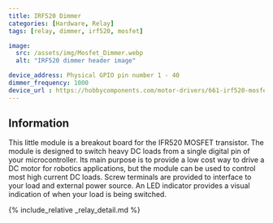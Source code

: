 ```yaml
---
title: IRF520 Dimmer
categories: [Hardware, Relay]
tags: [relay, dimmer, irf520, mosfet]

image:
  src: /assets/img/Mosfet_Dimmer.webp
  alt: "IRF520 dimmer header image"

device_address: Physical GPIO pin number 1 - 40
dimmer_frequency: 1000
device_url : https://hobbycomponents.com/motor-drivers/661-irf520-mosfet-driver-module
---
```


## Information
This little module is a breakout board for the IFR520 MOSFET transistor. The module is designed to switch heavy DC loads from a single digital pin of your microcontroller. Its main purpose is to provide a low cost way to drive a DC motor for robotics applications, but the module can be used to control most high current DC loads. Screw terminals are provided to interface to your load and external power source. An LED indicator provides a visual indication of when your load is being switched.

{% include_relative _relay_detail.md %}